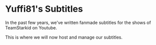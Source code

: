 Yuffi81's Subtitles
===================

In the past few years, we've written fanmade subtitles for the shows of TeamStarkid on Youtube.

This is where we will now host and manage our subtitles.
